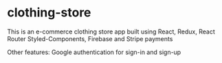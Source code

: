 # clothing-store
This is an e-commerce clothing store app built using React, Redux, React Router Styled-Components, Firebase and Stripe payments

Other features:
Google authentication for sign-in and sign-up

